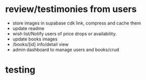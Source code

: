 # review/testimonies from users

- store images in supabase cdk link, compress and cache them
- update readme
- wish list/Notify users of price drops or availability.
- update books images
- /books/[id] info/detail view
- admin dashboard to manage users and books/crud

# testing
